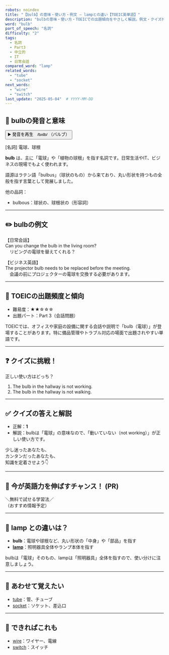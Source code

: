 ```yaml
---
robots: noindex
title: "【bulb】の意味・使い方・例文 ― lampとの違い【TOEIC英単語】"
description: "bulbの意味・使い方・TOEICでの出題傾向をやさしく解説。例文・クイズ付きでlampとの違いもわかりやすく学べます。"
word: "bulb"
part_of_speech: "名詞"
difficulty: "2"
tags:
  - 名詞
  - Part3
  - 中立的
  - IT
  - 日常会話
compared_word: "lamp"
related_words:
  - "tube"
  - "socket"
next_words:
  - "wire"
  - "switch"
last_update: "2025-05-04"  # YYYY-MM-DD
---
```


## 🔰 bulbの発音と意味

<button class="play-audio" onclick="playTTS('bulb')">
  <span class="play-audio-main">
    ▶️ 発音を再生　/bʌlb/
  </span>
  <span class="play-audio-sub">
    （バルブ）
  </span>
</button>

[名詞] 電球、球根

**bulb** は、主に「電球」や「植物の球根」を指す名詞です。日常生活やIT、ビジネスの現場でもよく使われます。

語源はラテン語「bulbus」（球状のもの）から来ており、丸い形状を持つもの全般を指す言葉として発展しました。

他の品詞：  
- bulbous：球状の、球根状の（形容詞）

---

## ✏️ bulbの例文

【日常会話】  
Can you change the bulb in the living room?  
　リビングの電球を替えてくれる？

【ビジネス英語】  
The projector bulb needs to be replaced before the meeting.  
　会議の前にプロジェクターの電球を交換する必要があります。

---

## 🎯 TOEICの出題頻度と傾向

- 難易度：★★☆☆☆
- 出題パート：Part 3（会話問題）

TOEICでは、オフィスや家庭の設備に関する会話や説明で「bulb（電球）」が登場することがあります。特に備品管理やトラブル対応の場面で出題されやすい単語です。

---

## ❓ クイズに挑戦！

正しい使い方はどっち？

1. The bulb in the hallway is not working.  
2. The bulb in the hallway is not walking.

---

## ✅ クイズの答えと解説

- 正解：**1**
- 解説：bulbは「電球」の意味なので、「動いていない（not working）」が正しい使い方です。

少し迷ったあなたも、  
カンタンだったあなたも、  
知識を定着させよう👇️

---

## 🚀 今が英語力を伸ばすチャンス！ (PR)

<div class="info-center">
＼無料で試せる学習法／<br>  
（おすすめ情報予定）
</div>

---

## 🤔  lamp との違いは？

- **bulb**：電球や球根など、丸い形状の「中身」や「部品」を指す
- **[lamp](/lamp)**：照明器具全体やランプ本体を指す

bulbは「電球」そのもの、lampは「照明器具」全体を指すので、使い分けに注意しましょう。

---

## 🧩 あわせて覚えたい

- [tube](/tube)：管、チューブ
- [socket](/socket)：ソケット、差込口

---

## 📖 できればこれも

- [wire](/wire)：ワイヤー、電線
- [switch](/switch)：スイッチ

<!-- cvid: aid10_bid02 -->
